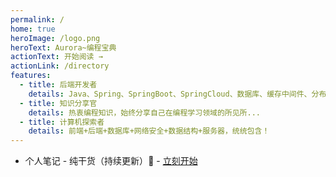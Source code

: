 ```yaml
---
permalink: /
home: true
heroImage: /logo.png
heroText: Aurora~编程宝典
actionText: 开始阅读 →
actionLink: /directory
features:
  - title: 后端开发者
    details: Java、Spring、SpringBoot、SpringCloud、数据库、缓存中间件、分布式理论、微服务、AI、设计模式、容器化管理、前沿概念...
  - title: 知识分享官
    details: 热衷编程知识，始终分享自己在编程学习领域的所见所...
  - title: 计算机探索者
    details: 前端+后端+数据库+网络安全+数据结构+服务器，统统包含！
---
```


- 个人笔记 - 纯干货（持续更新）:100: - [ 立刻开始 ](https://codenote.wuhobin.top/)

<Footer />

<script lang="ts" setup>
  import Footer from './.vuepress/theme/components/Footer'
</script>